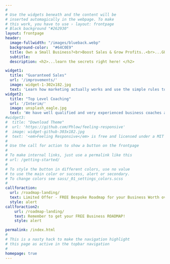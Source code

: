 ```yaml
---
#
# Use the widgets beneath and the content will be
# inserted automagically in the webpage. To make
# this work, you have to use › layout: frontpage
# Black background "#262930"
layout: frontpage
header:
  image-fullwidth: "/images/blueback.webp"
  background-color:  "#64C0E9"
  title: Own a Small Business?<br>Boost Sales & Grow Profits..<br>...GUARANTEED!!
  subtitle:
  description: <h2>...learn the secrets right here! </h2>

widget1:
  title: "Guaranteed Sales"
  url: '/improvements/'
  image: widget-1-302x182.jpg
  text: 'Learn how marketing actually works and use the simple rules to refine your sales and marketing    capability to increase leads and convert them to more sales - <em>Guaranteed!!</em> '
widget2:
  title: "Top Level Coaching"
  url: '/Interim/'
  image: unsplash_eagle.jpg
  text: 'We have well qualified and very experienced business coaches available to work alongside you to guide and help in the development of your business.'
#widget3:
#  title: "Download Theme"
#  url: 'https://github.com/Phlow/feeling-responsive'
#  image: widget-github-303x182.jpg
#  text: '<em>Feeling Responsive</em> is free and licensed under a MIT License. Make it your own and start building. Grab the <a href="https://github.com/Phlow/feeling-responsive/tree/bare-bones-version">Bare-Bones-Version</a> for a fresh start or learn how to use it with the <a href="https://github.com/Phlow/feeling-responsive/tree/gh-pages">education-version</a> with sample posts and images. Then tell me via Twitter <a href="http://twitter.com/phlow">@phlow</a>.'
#
# Use the call for action to show a button on the frontpage
#
# To make internal links, just use a permalink like this
# url: /getting-started/
#
# To style the button in different colors, use no value
# to use the main color or success, alert or secondary.
# To change colors see sass/_01_settings_colors.scss
#
callforaction:
  url: /roadmap-landing/
  text: Limited Offer - FREE Bespoke Roadmap for your Business Worth over £495! Click NOW!
  style: alert
callforaction2:
    url: /roadmap-landing/
    text: Remember to get your FREE Business ROADMAP!
    style: alert

permalink: /index.html
#
# This is a nasty hack to make the navigation highlight
# this page as active in the topbar navigation
#
homepage: true
---
```



<!--
<div id="videoModal" class="reveal-modal large" data-reveal="">
  <div class="flex-video widescreen vimeo" style="display: block;">
    <iframe width="1280" height="720" src="https://www.youtube.com/embed/3b5zCFSmVvU" frameborder="0" allowfullscreen></iframe>
  </div>
  <a class="close-reveal-modal">&#215;</a>
</div>
-->
